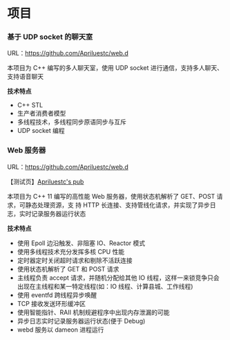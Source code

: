 # 项目

### 基于 UDP socket 的聊天室

URL：https://github.com/Apriluestc/web.d

本项目为 C++ 编写的多人聊天室，使用 UDP socket 进行通信，支持多人聊天、支持语音聊天

**技术特点**

- C++ STL
- 生产者消费者模型
- 多线程技术，多线程同步原语同步与互斥
- UDP socket 编程

### Web 服务器

URL：https://github.com/Apriluestc/web.d

【测试页】[Apriluestc's pub](http://39.107.70.253:20000/)

本项目为 C++ 11 编写的高性能 Web 服务器，使用状态机解析了 GET、POST 请求，可静态处理资源，支
持 HTTP 长连接、支持管线化请求，并实现了异步日志，实时记录服务器运行状态

**技术特点**

- 使用 Epoll 边沿触发、非阻塞 IO、Reactor 模式
- 使用多线程技术充分发挥多核 CPU 性能
- 定时器定时关闭超时请求和剔除不活跃连接
- 使用状态机解析了 GET 和 POST 请求
- 主线程负责 accept 请求，并随机分配给其他 IO 线程，这样一来锁竞争只会出现在主线程和某一特定线程(如：IO 线程、计算县城、工作线程)
- 使用 eventfd 跨线程异步唤醒
- TCP 接收发送环形缓冲区
- 使用智能指针、RAII 机制规避程序中出现内存泄漏的可能
- 异步日志实时记录服务器运行状态(便于 Debug)
- webd 服务以 dameon 进程运行
